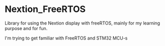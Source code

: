 # Nextion_FreeRTOS
Library for using the Nextion display with freeRTOS, mainly for my learning purpose and for fun.

I'm trying to get familiar with FreeRTOS and STM32 MCU-s
